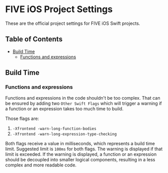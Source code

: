 # FIVE iOS Project Settings

These are the official project settings for FIVE iOS Swift projects. 

## Table of Contents
* [Build Time](#build-time)
    * [Functions and expressions](#Functions-and-expressions)

## Build Time

### Functions and expressions
Functions and expressions in the code shouldn't be too complex. That can be ensured by adding two `Other Swift Flags` which will trigger a warning if a function or an expression takes too much time to build.

Those flags are:
1. `-Xfrontend -warn-long-function-bodies`
2. `-Xfrontend -warn-long-expression-type-checking`

Both flags receive a value in milliseconds, which represents a build time limit. Suggested limit is `100ms` for both flags. The warning is displayed if that limit is exceeded.
If the warning is displayed, a function or an expression should be decoupled into smaller logical components, resulting in a less complex and more readable code.
